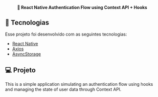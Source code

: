 <h4 align="center">
  🚀 React Native Authentication Flow using Context API + Hooks
</h4>

## :rocket: Tecnologias

Esse projeto foi desenvolvido com as seguintes tecnologias:

- [React Native](https://facebook.github.io/react-native/)
- [Axios](https://github.com/axios/axios)
- [AsyncStorage](https://github.com/react-native-community/async-storage)

## 💻 Projeto

This is a simple application simulating an authentication flow using hooks and managing the state of user data through Context API.

